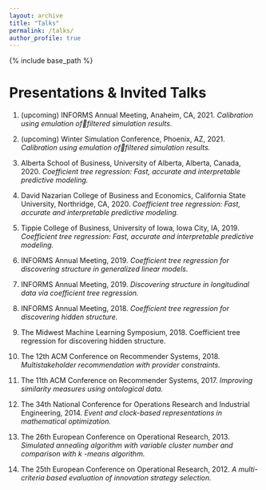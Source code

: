 ```yaml
---
layout: archive
title: "Talks"
permalink: /talks/
author_profile: true
---
```


{% include base_path %}

Presentations & Invited Talks
======

1. (upcoming) INFORMS Annual Meeting, Anaheim, CA, 2021. *Calibration using emulation offiltered simulation results.*

1. (upcoming) Winter Simulation Conference, Phoenix, AZ, 2021. *Calibration using emulation offiltered simulation results.* 

1. Alberta School of Business, University of Alberta, Alberta, Canada, 2020. *Coefficient tree regression: Fast, accurate and interpretable predictive modeling.*

1. David Nazarian College of Business and Economics, California State University, Northridge, CA, 2020. *Coefficient tree regression: Fast, accurate and interpretable predictive modeling.*

1. Tippie College of Business, University of Iowa, Iowa City, IA, 2019. *Coefficient tree regression: Fast, accurate and interpretable predictive modeling.*

1. INFORMS Annual Meeting, 2019. *Coefficient tree regression for discovering structure in generalized linear models.*

1. INFORMS Annual Meeting, 2019. *Discovering structure in longitudinal data via coefficient tree regression.*

1. INFORMS Annual Meeting, 2018. *Coefficient tree regression for discovering hidden structure.*

1. The Midwest Machine Learning Symposium, 2018. Coefficient tree regression for discovering hidden structure.

1. The 12th ACM Conference on Recommender Systems, 2018. *Multistakeholder recommendation with provider constraints.*

1. The 11th ACM Conference on Recommender Systems, 2017. *Improving similarity measures using ontological data.*

1. The 34th National Conference for Operations Research and Industrial Engineering, 2014. *Event and clock-based representations in mathematical optimization.*

1. The 26th European Conference on Operational Research, 2013. *Simulated annealing algorithm with variable cluster number and comparison with $k$ -means algorithm.*

1. The 25th European Conference on Operational Research, 2012. *A multi-criteria based evaluation of innovation strategy selection.*
